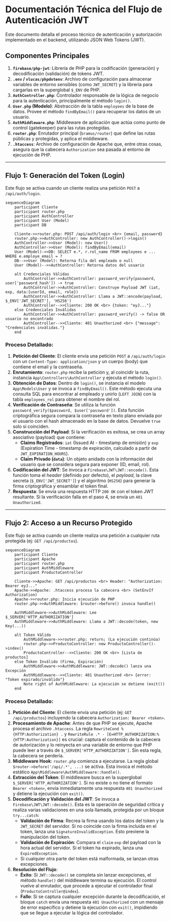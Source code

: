 # Documentación Técnica del Flujo de Autenticación JWT

Este documento detalla el proceso técnico de autenticación y autorización implementado en el backend, utilizando JSON Web Tokens (JWT).

## Componentes Principales

1.  **`firebase/php-jwt`**: Librería de PHP para la codificación (generación) y decodificación (validación) de tokens JWT.
2.  **`.env` / `vlucas/phpdotenv`**: Archivo de configuración para almacenar variables de entorno sensibles (como `JWT_SECRET`) y la librería para cargarlas en la superglobal `$_ENV` de PHP.
3.  **`AuthController.php`**: Controlador responsable de la lógica de negocio para la autenticación, principalmente el método `login()`.
4.  **`User.php` (Modelo)**: Abstracción de la tabla `employees` de la base de datos. Provee el método `findByEmail()` para recuperar los datos de un usuario.
5.  **`AuthMiddleware.php`**: Middleware de aplicación que actúa como punto de control (gatekeeper) para las rutas protegidas.
6.  **`router.php`**: Enrutador principal (`bramus/router`) que define las rutas públicas y protegidas, y aplica el middleware.
7.  **`.htaccess`**: Archivo de configuración de Apache que, entre otras cosas, asegura que la cabecera `Authorization` sea pasada al entorno de ejecución de PHP.

---

## Flujo 1: Generación del Token (Login)

Este flujo se activa cuando un cliente realiza una petición `POST` a `/api/auth/login`.

```mermaid
sequenceDiagram
    participant Cliente
    participant router.php
    participant AuthController
    participant User (Model)
    participant DB

    Cliente->>router.php: POST /api/auth/login <br> {email, password}
    router.php->>AuthController: new AuthController()->login()
    AuthController->>User (Model): new User()
    AuthController->>User (Model): findByEmail(email)
    User (Model)->>DB: SELECT e.*, r.rol_name FROM employees e ... WHERE e.employe_email = ?
    DB-->>User (Model): Retorna fila del empleado o null
    User (Model)-->>AuthController: Retorna datos del usuario
    
    alt Credenciales Válidas
        AuthController->>AuthController: password_verify(password, user['password_hash']) -> true
        AuthController->>AuthController: Construye Payload JWT (iat, exp, data:{userId, email, role})
        AuthController->>AuthController: Llama a JWT::encode(payload, $_ENV['JWT_SECRET'], 'HS256')
        AuthController-->>Cliente: 200 OK <br> {token: "eyJ..."}
    else Credenciales Inválidas
        AuthController->>AuthController: password_verify() -> false OR usuario no encontrado
        AuthController-->>Cliente: 401 Unauthorized <br> {"message": "Credenciales inválidas."}
    end
```

### Proceso Detallado:

1.  **Petición del Cliente**: El cliente envía una petición `POST` a `/api/auth/login` con un `Content-Type: application/json` y un cuerpo (body) que contiene el email y la contraseña.
2.  **Enrutamiento**: `router.php` recibe la petición y, al coincidir la ruta, instancia `App\Controllers\AuthController` y ejecuta el método `login()`.
3.  **Obtención de Datos**: Dentro de `login()`, se instancia el modelo `App\Models\User` y se invoca a `findByEmail()`. Este método ejecuta una consulta SQL para encontrar al empleado y unirlo (`LEFT JOIN`) con la tabla `employees_rol` para obtener el nombre del rol.
4.  **Verificación de Contraseña**: Se utiliza la función `password_verify($password, $user['password'])`. Esta función criptográfica segura compara la contraseña en texto plano enviada por el usuario con el hash almacenado en la base de datos. Devuelve `true` solo si coinciden.
5.  **Construcción del Payload**: Si la verificación es exitosa, se crea un array asociativo (payload) que contiene:
    *   **Claims Registrados**: `iat` (Issued At - timestamp de emisión) y `exp` (Expiration Time - timestamp de expiración, calculado a partir de `JWT_EXPIRATION_HOURS`).
    *   **Claim Privado (`data`)**: Un objeto anidado con la información del usuario que se considera segura para exponer (ID, email, rol).
6.  **Codificación del JWT**: Se invoca a `Firebase\JWT\JWT::encode()`. Esta función toma el *header* (definido por defecto), el *payload*, la clave secreta (`$_ENV['JWT_SECRET']`) y el algoritmo (`HS256`) para generar la firma criptográfica y ensamblar el token final.
7.  **Respuesta**: Se envía una respuesta HTTP `200 OK` con el token JWT resultante. Si la verificación falla en el paso 4, se envía un `401 Unauthorized`.

---

## Flujo 2: Acceso a un Recurso Protegido

Este flujo se activa cuando un cliente realiza una petición a cualquier ruta protegida (ej: `GET /api/productos`).

```mermaid
sequenceDiagram
    participant Cliente
    participant Apache
    participant router.php
    participant AuthMiddleware
    participant ProductoController
    
    Cliente->>Apache: GET /api/productos <br> Header: "Authorization: Bearer eyJ..."
    Apache->>Apache: .htaccess procesa la cabecera <br> (SetEnvIf Authorization)
    Apache->>router.php: Inicia ejecución de PHP
    router.php->>AuthMiddleware: $router->before() invoca handle()
    
    AuthMiddleware->>AuthMiddleware: Lee $_SERVER['HTTP_AUTHORIZATION']
    AuthMiddleware->>AuthMiddleware: Llama a JWT::decode(token, new Key(...))
    
    alt Token Válido
        AuthMiddleware->>router.php: return; (La ejecución continúa)
        router.php->>ProductoController: new ProductoController()->index()
        ProductoController-->>Cliente: 200 OK <br> [Lista de productos]
    else Token Inválido (Firma, Expiración)
        AuthMiddleware->>AuthMiddleware: JWT::decode() lanza una Excepción
        AuthMiddleware-->>Cliente: 401 Unauthorized <br> {error: "Token expirado/inválido"}
        Note right of AuthMiddleware: La ejecución se detiene (exit())
    end
```

### Proceso Detallado:

1.  **Petición del Cliente**: El cliente envía una petición (ej: `GET /api/productos`) incluyendo la cabecera `Authorization: Bearer <token>`.
2.  **Procesamiento de Apache**: Antes de que PHP se ejecute, Apache procesa el archivo `.htaccess`. La regla `RewriteCond %{HTTP:Authorization} .` y `RewriteRule .* - [E=HTTP_AUTHORIZATION:%{HTTP:Authorization}]` es crucial: captura el contenido de la cabecera de autorización y lo reinyecta en una variable de entorno que PHP puede leer a través de `$_SERVER['HTTP_AUTHORIZATION']`. Sin esta regla, la cabecera se perdería.
3.  **Middleware Hook**: `router.php` comienza a ejecutarse. La regla global `$router->before('/api/.*', ...)` se activa. Esta invoca el método estático `App\Middleware\AuthMiddleware::handle()`.
4.  **Extracción del Token**: El middleware busca en la superglobal `$_SERVER['HTTP_AUTHORIZATION']`. Si no existe o no tiene el formato `Bearer <token>`, envía inmediatamente una respuesta `401 Unauthorized` y detiene la ejecución con `exit()`.
5.  **Decodificación y Validación del JWT**: Se invoca a `Firebase\JWT\JWT::decode()`. Esta es la operación de seguridad crítica y realiza varias validaciones en una sola llamada, protegida por un bloque `try...catch`:
    *   **Validación de Firma**: Recrea la firma usando los datos del token y la `JWT_SECRET` del servidor. Si no coincide con la firma incluida en el token, lanza una `SignatureInvalidException`. Esto previene la manipulación del token.
    *   **Validación de Expiración**: Compara el `claim` `exp` del payload con la hora actual del servidor. Si el token ha expirado, lanza una `ExpiredException`.
    *   Si cualquier otra parte del token está malformada, se lanzan otras excepciones.
6.  **Resolución del Flujo**:
    *   **Éxito**: Si `JWT::decode()` se completa sin lanzar excepciones, el método `handle()` del middleware termina su ejecución. El control vuelve al enrutador, que procede a ejecutar el controlador final (`ProductoController@index`).
    *   **Fallo**: Si se captura cualquier excepción durante la decodificación, el bloque `catch` envía una respuesta `401 Unauthorized` con un mensaje de error específico y detiene la ejecución con `exit()`, impidiendo que se llegue a ejecutar la lógica del controlador. 